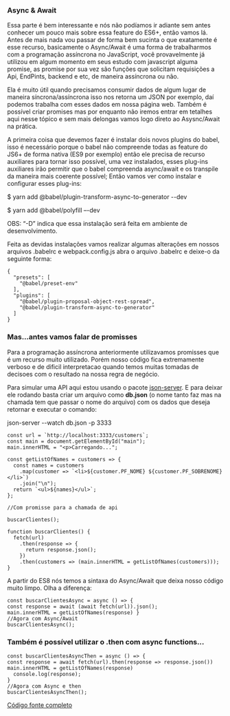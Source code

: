 ### **Async & Await**

Essa parte é bem interessante e nós não podíamos ir adiante sem antes conhecer um pouco mais sobre essa feature do ES6+, então vamos lá. Antes de mais nada vou passar de forma bem sucinta o que exatamente é esse recurso, basicamente o Async/Await é uma forma de trabalharmos com a programação assíncrona no JavaScript, você provavelmente já utilizou em algum momento em seus estudo com javascript alguma promise, as promise por sua vez são funções que solicitam requisições a Api, EndPints, backend e etc, de maneira assíncrona ou não.

Ela é muito útil quando precisamos consumir dados de algum lugar de maneira síncrona/assíncrona isso nos retorna um JSON por exemplo, daí podemos trabalha com esses dados em nossa página web. Também é possível criar promises mas por enquanto não iremos entrar em tetalhes aqui nesse tópico e sem mais delongas vamos logo direto ao Asysnc/Await na prática.

A primeira coisa que devemos fazer é instalar dois novos plugins do babel, isso é necessário porque o babel não compreende todas as feature do JS6+ de forma nativa (ES9 por exemplo) então ele precisa de recurso auxiliares para tornar isso possível, uma vez instalados, esses plug-ins auxiliares irão permitir que o babel compreenda async/await e os transpile da maneira mais coerente possível; Então vamos ver como instalar e configurar esses plug-ins:

  

    
$ yarn add @babel/plugin-transform-async-to-generator --dev

    
$ yarn add @babel/polyfill –-dev 

  

OBS: “-D” indica que essa instalação será feita em ambiente de desenvolvimento.

Feita as devidas instalações vamos realizar algumas alterações em nossos arquivos .babelrc e webpack.config.js abra o arquivo .babelrc e deixe-o da seguinte forma:



    {
      "presets": [
        "@babel/preset-env"
      ],
      "plugins": [
        "@babel/plugin-proposal-object-rest-spread",
        "@babel/plugin-transform-async-to-generator"
      ]
    }
    
    
### **Mas...antes vamos falar de promisses**

Para a programação assíncrona anteriormente utilizavamos promisses que é um recurso muito utilizado. Porém nosso código fica extremamente verboso e de dificil interpretacao quando temos muitas tomadas de decisoes com o resultado na nossa regra de negócio.

Para simular uma API aqui estou usando o pacote [json-server](https://www.npmjs.com/package/json-server "json-server").
E para deixar ele rodando basta criar um arquivo  como **db.json** (o nome tanto faz mas na chamada tem que passar o nome do arquivo) com os dados que deseja retornar e executar o comando:

json-server --watch db.json -p 3333


    const url = `http://localhost:3333/customers`;
    const main = document.getElementById("main");
    main.innerHTML = "<p>Carregando...";
    
    const getListOfNames = customers => {
      const names = customers
        .map(customer => `<li>${customer.PF_NOME} ${customer.PF_SOBRENOME} </li>`)
        .join("\n");
      return `<ul>${names}</ul>`;
    };
    
    //Com promisse para a chamada de api
	
    buscarClientes();
	
    function buscarClientes() {
      fetch(url)
        .then(response => {
          return response.json();
        })
        .then(customers => (main.innerHTML = getListOfNames(customers)));
    }
    
	
A partir do ES8 nós temos a sintaxa do Async/Await que deixa nosso código muito limpo. Olha a diferença:

    const buscarClientesAsync = async () => {
    const response = await (await fetch(url)).json();
    main.innerHTML = getListOfNames(response) }
    //Agora com Async/Await
    buscarClientesAsync();
	
	
	
### Também é possível utilizar o .then com async functions...

    const buscarClientesAsyncThen = async () => {
   	const response = await fetch(url).then(response => response.json())
    main.innerHTML = getListOfNames(response)  
      console.log(response);
    }
    //Agora com Async e then
    buscarClientesAsyncThen();
	

[Código fonte completo](https://github.com/diegovalemoreno/Linx-Labs/tree/master/meetup-javascript-es6-features/03%20-%20Async-await/async-await "Código fonte completo")

